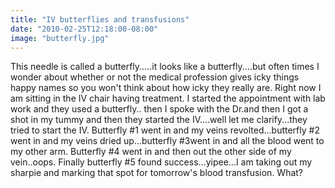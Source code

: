```yaml
---
title: "IV butterflies and transfusions"
date: "2010-02-25T12:18:00-08:00"
image: "butterfly.jpg"
---
```


This needle is called a butterfly.....it looks like a butterfly....but often times I wonder about whether or not the medical profession gives icky things happy names so you won't think about how icky they really are. 
Right now I am sitting in the IV chair having treatment. I started the appointment with lab work and they used a butterfly.. then I spoke with the Dr.and then I got a shot in my tummy and then they started the IV....well let me clarify...they tried to start the IV. Butterfly #1 went in and my veins revolted...butterfly #2 went in and my veins dried up...butterfly #3went in and all the blood went to my other arm. Butterfly #4 went in and then out the other side of my vein..oops. Finally butterfly #5 found success...yipee...I am taking out my sharpie and marking that spot for tomorrow's blood transfusion. What?